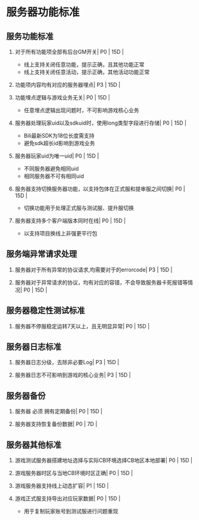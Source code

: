 # 服务器功能标准

## 服务功能标准

1. 对于所有功能项全部有后台GM开关| P0 | 15D |

    * 线上支持关闭任意功能，提示正确，且其他功能正常
    * 线上支持关闭任意活动，提示正确，其他活动功能正常

2. 功能项内容均有对应的服务器埋点| P3 | 15D |

3. 功能埋点逻辑与游戏业务无关| P0 | 15D |

    * 任意埋点逻辑出现问题时，不可影响游戏核心业务

3. 服务器处理玩家uid以及sdkuid时，使用long类型字段进行存储| P0 | 15D |

    * Bili最新SDK为18位长度需支持
    * 避免sdk超长id影响到游戏业务

4. 服务器玩家uid为唯一uid| P0 | 15D |

    * 不同服务器避免相同uid
    * 相同服务器不可有相同uid

5. 服务器支持切换服务器功能，以支持包体在正式服和提审服之间切换| P0 | 15D |

    * 切换功能用于处理正式服与测试服、提升服切换

6. 服务器支持多个客户端版本同时在线| P0 | 15D |

    * 以支持项目换线上非强更平行包

## 服务端异常请求处理

1. 服务器对于所有异常的协议请求,均需要对于的errorcode| P3 | 15D |

2. 服务器对于异常请求的协议，均有对应的容错，不会导致服务器卡死报错等情况| P0 | 15D |


## 服务器稳定性测试标准

1. 服务器不停服稳定运转7天以上，且无明显异常| P0 | 15D |


## 服务器日志标准

1. 服务器日志分级，去除非必要Log| P3 | 15D |


2. 服务器日志不可影响到游戏的核心业务| P3 | 15D |


## 服务器备份

1. 服务器 必须 拥有定期备份| P0 | 15D |

2. 服务器支持恢复备份数据| P0 | 7D |


## 服务器其他标准

1. 游戏测试服务器搭建地址选择与实际CB环境选择CB地区本地部署| P0 | 15D |

2. 游戏服务器时区与当地CB环境时区正确| P0 | 15D |

3. 游戏服务器支持线上动态扩容| P1 | 15D |

4. 游戏正式服支持导出对应玩家数据| P0 | 15D |
    * 用于复制玩家账号到测试服进行问题重现
